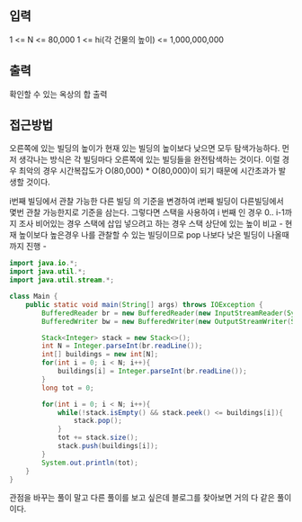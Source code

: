 ## 입력
1 <= N <= 80,000
1 <= hi(각 건물의 높이) <= 1,000,000,000
## 출력
확인할 수 있는 옥상의 합 출력

## 접근방법
오른쪽에 있는 빌딩의 높이가 현재 있는 빌딩의 높이보다 낮으면 모두 탐색가능하다.
먼저 생각나는 방식은 각 빌딩마다 오른쪽에 있는 빌딩들을 완전탐색하는 것이다. 
이럴 경우 최악의 경우 시간복잡도가 O(80,000) * O(80,000)이 되기 때문에 시간초과가 발생할 것이다.

i번째 빌딩에서 관찰 가능한 다른 빌딩 의 기준을 변경하여
i번째 빌딩이 다른빌딩에서 몇번 관찰 가능한지로 기준을 삼는다. 
그렇다면 스택을 사용하여 
i 번째 인 경우 0.. i-1까지 조사 
비어있는 경우 스택에 삽입
넣으려고 하는 경우 스택 상단에 있는 높이 비교 
	- 현재 높이보다 높은경우 나를 관찰할 수 있는 빌딩이므로 pop 나보다 낮은 빌딩이 나올때 까지 진행
	- 

```java
import java.io.*;
import java.util.*;
import java.util.stream.*;

class Main {
    public static void main(String[] args) throws IOException {
        BufferedReader br = new BufferedReader(new InputStreamReader(System.in));
        BufferedWriter bw = new BufferedWriter(new OutputStreamWriter(System.out));

        Stack<Integer> stack = new Stack<>();
        int N = Integer.parseInt(br.readLine());
        int[] buildings = new int[N];
        for(int i = 0; i < N; i++){
            buildings[i] = Integer.parseInt(br.readLine());
        }
        long tot = 0;

        for(int i = 0; i < N; i++){
            while(!stack.isEmpty() && stack.peek() <= buildings[i]){
                stack.pop();
            }
            tot += stack.size();
            stack.push(buildings[i]);
        }
        System.out.println(tot);
    }
}
```
관점을 바꾸는 풀이 말고 다른 풀이를 보고 싶은데 블로그를 찾아보면 거의 다 같은 풀이이다.

